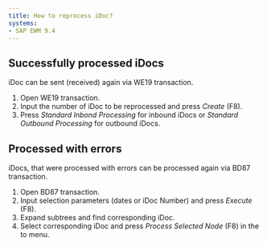 ```yaml
---
title: How to reprocess iDoc?
systems:
- SAP EWM 9.4
---
```


## Successfully processed iDocs

iDoc can be sent (received) again via WE19 transaction.

1. Open WE19 transaction.
2. Input the number of iDoc to be reprocessed and press *Create* (F8).
3. Press *Standard Inbond Processing* for inbound iDocs or *Standard Outbound Processing* for outbound iDocs.

## Processed with errors

iDocs, that were processed with errors can be processed again via BD87 transaction.

1. Open BD87 transaction.
2. Input selection parameters (dates or iDoc Number) and press *Execute* (F8).
3. Expand subtrees and find corresponding iDoc.
4. Select corresponding iDoc and press *Process Selected Node* (F8) in the to menu.
